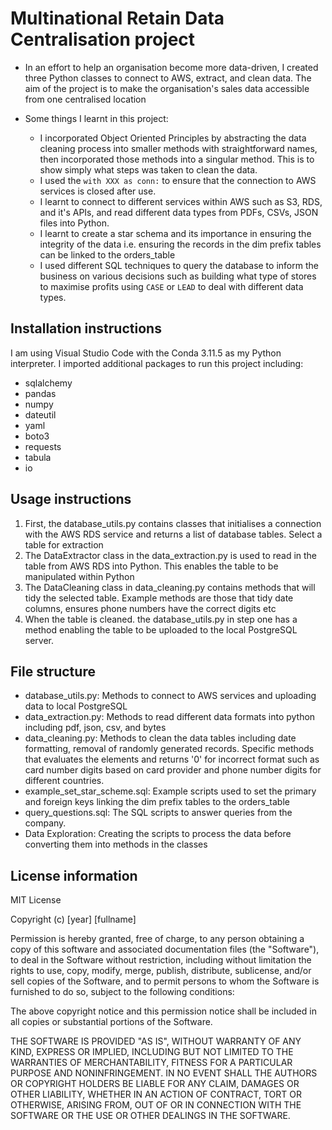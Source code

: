 # Multinational Retain Data Centralisation project
- In an effort to help an organisation become more data-driven, I created three Python classes to connect to AWS, extract, and clean data. The aim of the project is to make the organisation's sales data accessible from one centralised location

- Some things I learnt in this project: 
    - I incorporated Object Oriented Principles by abstracting the data cleaning process into smaller methods with straightforward names, then incorporated those methods into a singular  method. This is to show simply what steps was taken to clean the data. 
    - I used the `with XXX as conn:` to ensure that the connection to AWS services is closed after use.
    - I learnt to connect to different services within AWS such as S3, RDS, and it's APIs, and read different data types from PDFs, CSVs, JSON files into Python. 
    - I learnt to create a star schema and its importance in ensuring the integrity of the data i.e. ensuring the records in the dim prefix tables can be linked to the orders_table
    - I used different SQL techniques to query the database to inform the business on various decisions such as building what type of stores to maximise profits using `CASE` or `LEAD` to deal with different data types.

## Installation instructions
I am using Visual Studio Code with the Conda 3.11.5 as my Python interpreter. I imported additional packages to run this project including:
- sqlalchemy
- pandas
- numpy
- dateutil
- yaml
- boto3
- requests
- tabula
- io

## Usage instructions
1. First, the database_utils.py contains classes that initialises a connection with the AWS RDS service and returns a list of database tables. Select a table for extraction
2. The DataExtractor class in the data_extraction.py is used to read in the table from AWS RDS into Python. This enables the table to be manipulated within Python
3. The DataCleaning class in data_cleaning.py contains methods that will tidy the selected table. Example methods are those that tidy date columns, ensures phone numbers have the correct digits etc
4. When the table is cleaned. the database_utils.py in step one has a method enabling the table to be uploaded to the local PostgreSQL server.

## File structure
- database_utils.py: Methods to connect to AWS services and uploading data to local PostgreSQL 
- data_extraction.py: Methods to read different data formats into python including pdf, json, csv, and bytes
- data_cleaning.py: Methods to clean the data tables including date formatting, removal of randomly generated records. Specific methods that evaluates the elements and returns '0' for incorrect format such as card number digits based on card provider and phone number digits for different countries. 
- example_set_star_scheme.sql: Example scripts used to set the primary and foreign keys linking the dim prefix tables to the orders_table
- query_questions.sql: The SQL scripts to answer queries from the company.
- Data Exploration: Creating the scripts to process the data before converting them into methods in the classes

## License information
MIT License

Copyright (c) [year] [fullname]

Permission is hereby granted, free of charge, to any person obtaining a copy of this software and associated documentation files (the "Software"), to deal in the Software without restriction, including without limitation the rights to use, copy, modify, merge, publish, distribute, sublicense, and/or sell copies of the Software, and to permit persons to whom the Software is furnished to do so, subject to the following conditions:

The above copyright notice and this permission notice shall be included in all copies or substantial portions of the Software.

THE SOFTWARE IS PROVIDED "AS IS", WITHOUT WARRANTY OF ANY KIND, EXPRESS OR IMPLIED, INCLUDING BUT NOT LIMITED TO THE WARRANTIES OF MERCHANTABILITY, FITNESS FOR A PARTICULAR PURPOSE AND NONINFRINGEMENT. IN NO EVENT SHALL THE AUTHORS OR COPYRIGHT HOLDERS BE LIABLE FOR ANY CLAIM, DAMAGES OR OTHER LIABILITY, WHETHER IN AN ACTION OF CONTRACT, TORT OR OTHERWISE, ARISING FROM, OUT OF OR IN CONNECTION WITH THE SOFTWARE OR THE USE OR OTHER DEALINGS IN THE SOFTWARE.